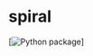 # spiral

[![Python package](https://github.com/vcu-aldaniels/spiral/actions/workflows/pytest.yml/badge.svg)]
